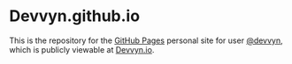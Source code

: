 # Devvyn.github.io

This is the repository for the [GitHub Pages] personal site for user [@devvyn], which is publicly viewable at [Devvyn.io].

[GitHub Pages]: https://help.github.com/categories/github-pages-basics/
[Devvyn.io]: http://devvyn.io/
[@devvyn]: https://github.com/devvyn/
